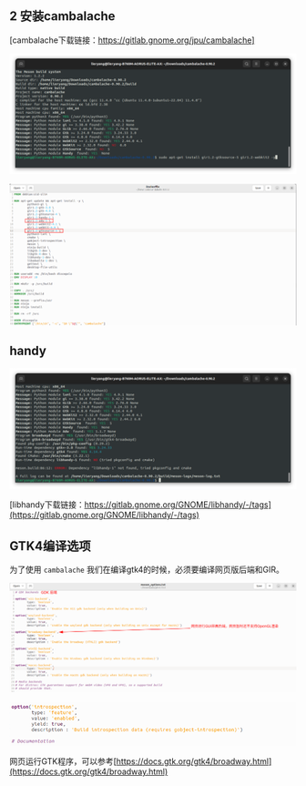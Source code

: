 



## 2 安装cambalache

[cambalache下载链接：https://gitlab.gnome.org/jpu/cambalache]

![alt text](image.png)

![alt text](image-1.png)


## handy

![alt text](image-2.png)

[libhandy下载链接：https://gitlab.gnome.org/GNOME/libhandy/-/tags](https://gitlab.gnome.org/GNOME/libhandy/-/tags)


## GTK4编译选项

为了使用 `cambalache` 我们在编译gtk4的时候，必须要编译网页版后端和GIR。

![alt text](image-6.png)

![alt text](image-7.png)

网页运行GTK程序，可以参考[https://docs.gtk.org/gtk4/broadway.html](https://docs.gtk.org/gtk4/broadway.html)